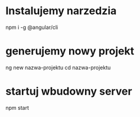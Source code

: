 # Instalujemy narzedzia
npm i -g @angular/cli

# generujemy nowy projekt
ng new nazwa-projektu
cd nazwa-projektu

# startuj wbudowny server
npm start

